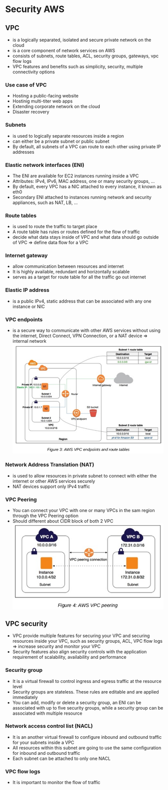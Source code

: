 # Security AWS

## VPC
- is a logically separated, isolated and secure private network on the cloud
- is a core component of network services on AWS
- consists of subnets, route tables, ACL, security groups, gateways, vpc flow logs
- VPC features and benefits such as simplicity, security, multiple connectivity options

### Use case of VPC
- Hosting a public-facing website
- Hostinig multi-titer web apps
- Extending corporate network on the cloud
- Disaster recovery

### Subnets
- is used to logically separate resources inside a region
- can either be a private subnet or public subnet
- By default, all subnets of a VPC can route to each other using private IP addresses

### Elastic network interfaces (ENI)
- The ENI are available for EC2 instances running inside a VPC
- Attributes: IPv4, IPv6, MAC address, one or many security groups, ...
- By default, every VPC has a NIC attached to every instance, it known as eth0
- Secondary ENI attached to instances running network and security appliances, such as NAT, LB, ...

### Route tables
- is used to route the traffic to target place
- A route table has rules or routes defined for the flow of traffic 
- decide what data stays inside of VPC and what data should go outside of VPC => define data flow for a VPC

### Internet gateway
- allow communication between resources and internet 
- It is highly available, redundant and horizontally scalable
- serves as a target for route table for all the traffic go out internet

### Elastic IP address
- is a public IPv4, static address that can be associated with any one instance or NIC 

### VPC endpoints
- is a secure way to communicate with other AWS services without using the internet, Direct Connect, VPN Connection, or a NAT device => internal network
![](./media/how_to_use_endpoint.png)

### Network Address Translation (NAT)
- is used to allow resources in private subnet to connect with either the internet or other AWS services securely
- NAT devices support only IPv4 traffic

### VPC Peering
- You can connect your VPC with one or many VPCs in the sam region through the VPC Peering option
- Should different about CIDR block of both 2 VPC
![](./media/vpc_peering.png)

## VPC security
- VPC provide multiple features for securing your VPC and securing resources inside your VPC, such as security groups, ACL, VPC flow logs => increase security and monitor your VPC 
- Security features also align security controls with the application requirement of scalability, availability and performance

### Security group
- It is a virtual firewall to control ingress and egress traffic at the resource level 
- Security groups are stateless. These rules are editable and are applied immediately 
- You can add, modify or delete a security group, an ENI can be associated with up to five security groups, while a security group can be associated with multiple resource

### Network access control list (NACL)
- It is an another virtual firewall to configure inbound and outbound traffic for your subnets inside a VPC
- All resources within this subnet are going to use the same configuration for inbound and outbound traffic
- Each subnet can be attached to only one NACL

### VPC flow logs
- It is important to monitor the flow of traffic